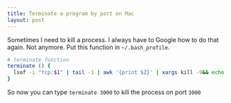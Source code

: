 ```yaml
---
title: Terminate a program by port on Mac
layout: post
---
```


Sometimes I need to kill a process. I always have to Google how to do that again. Not anymore. Put this function in `~/.bash_profile`.

```bash
# terminate function
terminate () {
  lsof -i "tcp:$1" | tail -1 | awk '{print $2}' | xargs kill -9&& echo "Killed proces on port $1" || echo "Failed to kill proces on port $1"
}
```

So now you can type `terminate 3000` to kill the process on port `3000`
